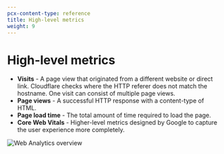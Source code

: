 ```yaml
---
pcx-content-type: reference
title: High-level metrics
weight: 9
---
```


# High-level metrics

*   **Visits** - A page view that originated from a different website or direct link. Cloudflare checks where the HTTP referer does not match the hostname. One visit can consist of multiple page views.
*   **Page views** - A successful HTTP response with a content-type of HTML.
*   **Page load time** - The total amount of time required to load the page.
*   **Core Web Vitals** - Higher-level metrics designed by Google to capture the user experience more completely.

![Web Analytics overview](/analytics/static/images/dash-web_analytics-overview.png)
